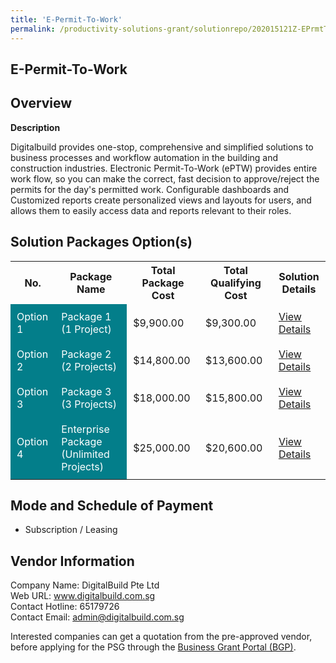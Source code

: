 ```yaml
---
title: 'E-Permit-To-Work'
permalink: /productivity-solutions-grant/solutionrepo/202015121Z-EPrmtToWork-BC
---
```


## E-Permit-To-Work

## Overview

**Description**

Digitalbuild provides one-stop, comprehensive and simplified solutions to business processes and workflow automation in the building and construction industries.
Electronic Permit-To-Work (ePTW) provides entire work flow, so you can make the correct, fast decision to approve/reject the permits for the day's permitted work. 
Configurable dashboards and Customized reports create personalized views and layouts for users, and allows them to easily access data and reports relevant to their roles.

## Solution Packages Option(s)

<table>
<tr>
<th><b>No.</b></th>
<th><b>Package Name</b></th>
<th><b>Total Package Cost</b></th>
<th><b>Total Qualifying Cost</b></th>
<th><b>Solution Details</b></th>
</tr>
<tr>
<td style='padding: 10px; background-color: #037E8A; color: #FFFFFF;'>Option 1</td>
<td style='padding: 10px; background-color: #037E8A; color: #FFFFFF;'>Package 1 (1 Project)</td>
<td style='padding: 10px;'>$9,900.00</td>
<td style='padding: 10px;'>$9,300.00</td>
<td style='padding: 10px;'><a href='/images/psg/DigitalBuild_EPTW_08022024_Desensitised_Annex3_Part1.pdf' target='_blank'>View Details</a></td>
</tr>
<tr>
<td style='padding: 10px; background-color: #037E8A; color: #FFFFFF;'>Option 2</td>
<td style='padding: 10px; background-color: #037E8A; color: #FFFFFF;'>Package 2 (2 Projects)</td>
<td style='padding: 10px;'>$14,800.00</td>
<td style='padding: 10px;'>$13,600.00</td>
<td style='padding: 10px;'><a href='/images/psg/DigitalBuild_EPTW_08022024_Desensitised_Annex3_Part2.pdf' target='_blank'>View Details</a></td>
</tr>
<tr>
<td style='padding: 10px; background-color: #037E8A; color: #FFFFFF;'>Option 3</td>
<td style='padding: 10px; background-color: #037E8A; color: #FFFFFF;'>Package 3 (3 Projects)</td>
<td style='padding: 10px;'>$18,000.00</td>
<td style='padding: 10px;'>$15,800.00</td>
<td style='padding: 10px;'><a href='/images/psg/DigitalBuild_EPTW_08022024_Desensitised_Annex3_Part3.pdf' target='_blank'>View Details</a></td>
</tr>
<tr>
<td style='padding: 10px; background-color: #037E8A; color: #FFFFFF;'>Option 4</td>
<td style='padding: 10px; background-color: #037E8A; color: #FFFFFF;'>Enterprise Package (Unlimited Projects)</td>
<td style='padding: 10px;'>$25,000.00</td>
<td style='padding: 10px;'>$20,600.00</td>
<td style='padding: 10px;'><a href='/images/psg/DigitalBuild_EPTW_08022024_Desensitised_Annex3_Part4.pdf' target='_blank'>View Details</a></td>
</tr>
</table>

## Mode and Schedule of Payment

 - Subscription / Leasing

## Vendor Information

 Company Name: DigitalBuild Pte Ltd<br>Web URL: www.digitalbuild.com.sg <br>Contact Hotline: 65179726 <br>Contact Email: admin@digitalbuild.com.sg <br>

Interested companies can get a quotation from the pre-approved vendor, before applying for the PSG through the <a href='https://www.businessgrants.gov.sg/' target='_blank' rel='noopener'>Business Grant Portal (BGP)</a>.

<script src="/jquery/resize-tables.js"></script>
